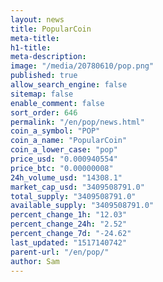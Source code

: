 ```yaml
---
layout: news
title: PopularCoin
meta-title: 
h1-title: 
meta-description: 
image: "/media/20780610/pop.png"
published: true
allow_search_engine: false
sitemap: false
enable_comment: false
sort_order: 646
permalink: "/en/pop/news.html"
coin_a_symbol: "POP"
coin_a_name: "PopularCoin"
coin_a_lower_case: "pop"
price_usd: "0.000940554"
price_btc: "0.00000008"
24h_volume_usd: "14308.1"
market_cap_usd: "3409508791.0"
total_supply: "3409508791.0"
available_supply: "3409508791.0"
percent_change_1h: "12.03"
percent_change_24h: "2.52"
percent_change_7d: "-24.62"
last_updated: "1517140742"
parent-url: "/en/pop/"
author: Sam
---
```


